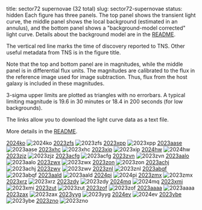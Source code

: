 title: sector72 supernovae (32 total)
slug: sector72-supernovae
status: hidden
  Each figure has three panels.  The top panel shows the transient light curve, the middle panel shows the local background (estimated in an annulus), and the bottom panel shows a "background-model corrected" light curve. Details about the background model are in the [README]({filename}../README/README.md). 
 
 The vertical red line marks the time of discovery reported to TNS. Other useful metadata from TNS is in the figure title.

 Note that the top and bottom panel are in magnitudes, while the middle panel is in differential flux units. The magnitudes are calibrated to the flux in the reference image used for image subtraction. Thus, flux from the host galaxy is included in these magnitudes. 

  3-sigma upper limits are plotted as triangles with no errorbars. A typical limiting magnitude is 19.6 in 30 minutes or 18.4 in 200 seconds (for low backgrounds).

The links allow you to download the light curve data as a text file. 

More details in the [README]({filename}../README/README.md).


[2024ko]({static}../..//light_curves/sector72/lc_2024ko_cleaned)
![2024ko]({static}../../images/sector72/lc_2024ko_cleaned.png)
[2023zfs]({static}../..//light_curves/sector72/lc_2023zfs_cleaned)
![2023zfs]({static}../../images/sector72/lc_2023zfs_cleaned.png)
[2023xpp]({static}../..//light_curves/sector72/lc_2023xpp_cleaned)
![2023xpp]({static}../../images/sector72/lc_2023xpp_cleaned.png)
[2023aase]({static}../..//light_curves/sector72/lc_2023aase_cleaned)
![2023aase]({static}../../images/sector72/lc_2023aase_cleaned.png)
[2023xhc]({static}../..//light_curves/sector72/lc_2023xhc_cleaned)
![2023xhc]({static}../../images/sector72/lc_2023xhc_cleaned.png)
[2023xip]({static}../..//light_curves/sector72/lc_2023xip_cleaned)
![2023xip]({static}../../images/sector72/lc_2023xip_cleaned.png)
[2024hw]({static}../..//light_curves/sector72/lc_2024hw_cleaned)
![2024hw]({static}../../images/sector72/lc_2024hw_cleaned.png)
[2023zjz]({static}../..//light_curves/sector72/lc_2023zjz_cleaned)
![2023zjz]({static}../../images/sector72/lc_2023zjz_cleaned.png)
[2023acfg]({static}../..//light_curves/sector72/lc_2023acfg_cleaned)
![2023acfg]({static}../../images/sector72/lc_2023acfg_cleaned.png)
[2023zvn]({static}../..//light_curves/sector72/lc_2023zvn_cleaned)
![2023zvn]({static}../../images/sector72/lc_2023zvn_cleaned.png)
[2023aalo]({static}../..//light_curves/sector72/lc_2023aalo_cleaned)
![2023aalo]({static}../../images/sector72/lc_2023aalo_cleaned.png)
[2023zwx]({static}../..//light_curves/sector72/lc_2023zwx_cleaned)
![2023zwx]({static}../../images/sector72/lc_2023zwx_cleaned.png)
[2023zon]({static}../..//light_curves/sector72/lc_2023zon_cleaned)
![2023zon]({static}../../images/sector72/lc_2023zon_cleaned.png)
[2023achj]({static}../..//light_curves/sector72/lc_2023achj_cleaned)
![2023achj]({static}../../images/sector72/lc_2023achj_cleaned.png)
[2023zwv]({static}../..//light_curves/sector72/lc_2023zwv_cleaned)
![2023zwv]({static}../../images/sector72/lc_2023zwv_cleaned.png)
[2023znl]({static}../..//light_curves/sector72/lc_2023znl_cleaned)
![2023znl]({static}../../images/sector72/lc_2023znl_cleaned.png)
[2023abqf]({static}../..//light_curves/sector72/lc_2023abqf_cleaned)
![2023abqf]({static}../../images/sector72/lc_2023abqf_cleaned.png)
[2023aald]({static}../..//light_curves/sector72/lc_2023aald_cleaned)
![2023aald]({static}../../images/sector72/lc_2023aald_cleaned.png)
[2024pi]({static}../..//light_curves/sector72/lc_2024pi_cleaned)
![2024pi]({static}../../images/sector72/lc_2024pi_cleaned.png)
[2023zmx]({static}../..//light_curves/sector72/lc_2023zmx_cleaned)
![2023zmx]({static}../../images/sector72/lc_2023zmx_cleaned.png)
[2023xrz]({static}../..//light_curves/sector72/lc_2023xrz_cleaned)
![2023xrz]({static}../../images/sector72/lc_2023xrz_cleaned.png)
[2023zdy]({static}../..//light_curves/sector72/lc_2023zdy_cleaned)
![2023zdy]({static}../../images/sector72/lc_2023zdy_cleaned.png)
[2024mq]({static}../..//light_curves/sector72/lc_2024mq_cleaned)
![2024mq]({static}../../images/sector72/lc_2024mq_cleaned.png)
[2023xmi]({static}../..//light_curves/sector72/lc_2023xmi_cleaned)
![2023xmi]({static}../../images/sector72/lc_2023xmi_cleaned.png)
[2023zut]({static}../..//light_curves/sector72/lc_2023zut_cleaned)
![2023zut]({static}../../images/sector72/lc_2023zut_cleaned.png)
[2023zof]({static}../..//light_curves/sector72/lc_2023zof_cleaned)
![2023zof]({static}../../images/sector72/lc_2023zof_cleaned.png)
[2023aaaa]({static}../..//light_curves/sector72/lc_2023aaaa_cleaned)
![2023aaaa]({static}../../images/sector72/lc_2023aaaa_cleaned.png)
[2023zax]({static}../..//light_curves/sector72/lc_2023zax_cleaned)
![2023zax]({static}../../images/sector72/lc_2023zax_cleaned.png)
[2023yyg]({static}../..//light_curves/sector72/lc_2023yyg_cleaned)
![2023yyg]({static}../../images/sector72/lc_2023yyg_cleaned.png)
[2024ev]({static}../..//light_curves/sector72/lc_2024ev_cleaned)
![2024ev]({static}../../images/sector72/lc_2024ev_cleaned.png)
[2023ybe]({static}../..//light_curves/sector72/lc_2023ybe_cleaned)
![2023ybe]({static}../../images/sector72/lc_2023ybe_cleaned.png)
[2023zno]({static}../..//light_curves/sector72/lc_2023zno_cleaned)
![2023zno]({static}../../images/sector72/lc_2023zno_cleaned.png)
